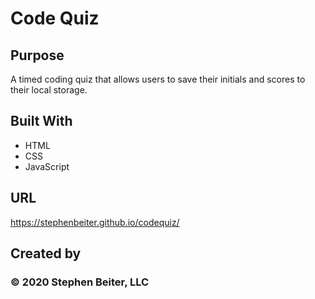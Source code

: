 # Code Quiz

## Purpose
A timed coding quiz that allows users to save their initials and scores to their local storage.

## Built With
* HTML
* CSS
* JavaScript

## URL

https://stephenbeiter.github.io/codequiz/

## Created by

### ©️ 2020 Stephen Beiter, LLC
